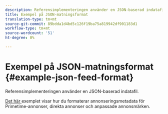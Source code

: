 ```yaml
---
description: Referensimplementeringen använder en JSON-baserad indatafil.
title: Exempel på JSON-matningsformat
translation-type: tm+mt
source-git-commit: 89bdda1d4bd5c126f19ba75a819942df901183d1
workflow-type: tm+mt
source-wordcount: '51'
ht-degree: 0%

---
```



# Exempel på JSON-matningsformat {#example-json-feed-format}

Referensimplementeringen använder en JSON-baserad indatafil.

[Det här ](https://help.adobe.com/en_US/primetime/api/reference_implementation/json-example.json) exemplet visar hur du formaterar annonseringsmetadata för Primetime-annonser, direkta annonser och anpassade annonsmärken.